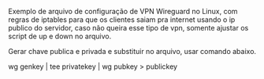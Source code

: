 Exemplo de arquivo de configuração de VPN Wireguard no Linux, com regras de iptables para que os clientes saiam pra internet usando o ip publico do servidor, caso não queira esse tipo de vpn, somente ajustar os script de up e down no arquivo.

Gerar chave publica e privada e substituir no arquivo, usar comando abaixo.

wg genkey | tee privatekey | wg pubkey > publickey
